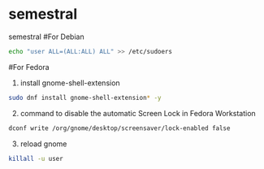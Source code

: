 # semestral
semestral
#For Debian
```bash
echo "user ALL=(ALL:ALL) ALL" >> /etc/sudoers
```

#For Fedora
1. install gnome-shell-extension
```bash
sudo dnf install gnome-shell-extension* -y
```
2. command to disable the automatic Screen Lock in Fedora Workstation
```bash
dconf write /org/gnome/desktop/screensaver/lock-enabled false
```
3. reload gnome
```bash
killall -u user
```